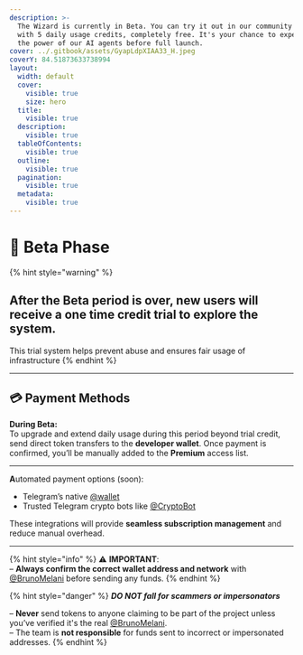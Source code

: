 ```yaml
---
description: >-
  The Wizard is currently in Beta. You can try it out in our community group
  with 5 daily usage credits, completely free. It's your chance to experience
  the power of our AI agents before full launch.
cover: ../.gitbook/assets/GyapLdpXIAA33_H.jpeg
coverY: 84.51873633738994
layout:
  width: default
  cover:
    visible: true
    size: hero
  title:
    visible: true
  description:
    visible: true
  tableOfContents:
    visible: true
  outline:
    visible: true
  pagination:
    visible: true
  metadata:
    visible: true
---
```


# 🚀 Beta Phase

{% hint style="warning" %}
## After the Beta period is over, new users will receive a one time credit trial to explore the system.&#x20;

This trial system helps prevent abuse and ensures fair usage of infrastructure
{% endhint %}

***

## **💳 Payment Methods**

**During Beta:**\
To upgrade and extend daily usage during this period beyond trial credit, send direct token transfers to the **developer wallet**. Once payment is confirmed, you’ll be manually added to the **Premium** access list.

***

**A**utomated payment options (soon):

* Telegram’s native [@wallet](https://t.me/wallet)
* Trusted Telegram crypto bots like [@CryptoBot](https://t.me/CryptoBot)

These integrations will provide **seamless subscription management** and reduce manual overhead.

***

{% hint style="info" %}
⚠️ **IMPORTANT**:\
– **Always confirm the correct wallet address and network** with [@BrunoMelani](https://t.me/BrunoMelani) before sending any funds.
{% endhint %}

{% hint style="danger" %}
_**DO NOT fall for scammers or impersonators**_&#x20;

– **Never** send tokens to anyone claiming to be part of the project unless you’ve verified it's the real [@BrunoMelani](https://t.me/BrunoMelani).\
– The team is **not responsible** for funds sent to incorrect or impersonated addresses.
{% endhint %}
